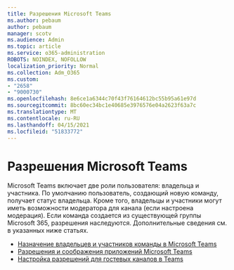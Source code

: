 ```yaml
---
title: Разрешения Microsoft Teams
ms.author: pebaum
author: pebaum
manager: scotv
ms.audience: Admin
ms.topic: article
ms.service: o365-administration
ROBOTS: NOINDEX, NOFOLLOW
localization_priority: Normal
ms.collection: Adm_O365
ms.custom:
- "2658"
- "9000730"
ms.openlocfilehash: 8e6ce1a6344c70f43f76164612bc55b95a61e97d
ms.sourcegitcommit: 8bc60ec34bc1e40685e3976576e04a2623f63a7c
ms.translationtype: MT
ms.contentlocale: ru-RU
ms.lasthandoff: 04/15/2021
ms.locfileid: "51833772"
---
```

# <a name="microsoft-teams-permissions"></a>Разрешения Microsoft Teams

Microsoft Teams включает две роли пользователя: владельца и участника. По умолчанию пользователь, создающий новую команду, получает статус владельца. Кроме того, владельцы и участники могут иметь возможности модератора для канала (если настроена модерация). Если команда создается из существующей группы Microsoft 365, разрешения наследуются. Дополнительные сведения см. в указанных ниже статьях.

- [Назначение владельцев и участников команды в Microsoft Teams](https://docs.microsoft.com/microsoftteams/assign-roles-permissions)
- [Разрешения и соображения приложений Microsoft Teams](https://docs.microsoft.com/microsoftteams/app-permissions)
- [Настройка разрешений для гостевых каналов в Teams](https://support.office.com/article/4756c468-2746-4bfd-a582-736d55fcc169)
